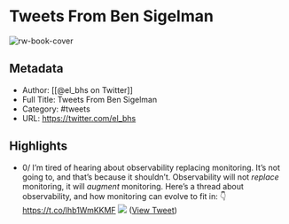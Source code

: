 # Tweets From Ben Sigelman

![rw-book-cover](https://pbs.twimg.com/profile_images/1601020325000454144/o3zu3cum.jpg)

## Metadata
- Author: [[@el_bhs on Twitter]]
- Full Title: Tweets From Ben Sigelman
- Category: #tweets
- URL: https://twitter.com/el_bhs

## Highlights
- 0/ I’m tired of hearing about observability replacing monitoring. It’s not going to, and that’s because it shouldn’t.
  Observability will not _replace_ monitoring, it will _augment_ monitoring.
  Here’s a thread about observability, and how monitoring can evolve to fit in: 👇 https://t.co/lhb1WmKKMF
  ![](https://pbs.twimg.com/media/EroJTj0U0AcyGGK.jpg) ([View Tweet](https://twitter.com/el_bhs/status/1349406398388400128))
